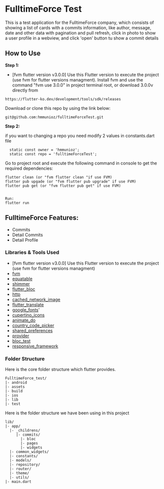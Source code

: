 # FulltimeForce Test

This is a test application for the FulltimeForce company, which consists of showing a list of cards with a commits information, like author, message, date and other data with pagination and pull refresh,
click in photo to show a user profile in a webview, and click 'open' button tu show a commit details

## How to Use

**Step 1:**

- [fvm flutter version v3.0.0] Use this Flutter version to execute the project (use fvm for flutter versions managment).
  Install fvm and use the command "fvm use 3.0.0" in project terminal root, or download 3.0.0v directly from

```
https://flutter-ko.dev/development/tools/sdk/releases
```

Download or clone this repo by using the link below:

```
git@github.com:hmmunioz/fulltimeForceTest.git
```

**Step 2:**

if you want to changing a repo you need modify 2 values in constants.dart file

```
  static const owner = 'hmmunioz';
  static const repo = 'fulltimeForceTest';
```

Go to project root and execute the following command in console to get the required dependencies:

```
flutter clean (or "fvm flutter clean "if use FVM)
flutter pub upgade (or "fvm flutter pub upgrade" if use FVM)
flutter pub get (or "fvm flutter pub get" if use FVM)


Run:
flutter run
```

## FulltimeForce Features:

- Commits
- Detail Commits
- Detail Profile

### Libraries & Tools Used

- [fvm flutter version v3.0.0] Use this Flutter version to execute the project (use fvm for flutter versions managment)
- [fvm](https://fvm.app/es/docs/guides/global_version/)
- [equatable](https://pub.dev/packages/equatable)
- [shimmer](https://pub.dev/packages/shimmer)
- [flutter_bloc](https://pub.dev/packages/flutter_bloc)
- [http](https://pub.dev/packages/http)
- [cached_network_image](https://pub.dev/packages/cached_network_image)
- [flutter_translate](https://pub.dev/packages/flutter_translate)
- [google_fonts](https://pub.dev/packages/google_fonts)'
- [cupertino_icons](https://pub.dev/packages/cupertino_icons)
- [animate_do](https://pub.dev/packages/animate_do)
- [country_code_picker](https://pub.dev/packages/country_code_picker)
- [shared_preferences](https://pub.dev/packages/shared_preferences)
- [provider](https://pub.dev/packages/provider)
- [bloc_test](https://pub.dev/packages/bloc_test)
- [responsive_framework](https://pub.dev/packages/responsive_framework)

### Folder Structure

Here is the core folder structure which flutter provides.

```
FulltimeForce_test/
|- android
|- assets
|- build
|- ios
|- lib
|- test
```

Here is the folder structure we have been using in this project

```
lib/
|- app/
  |- _childrens/
     |- commits/
       |- bloc
       |- pages
       |- widgets
  |- common_widgets/
  |- constants/
  |- models/
  |- repository/
  |- router/
  |- theme/
  |- utils/
|- main.dart
```
